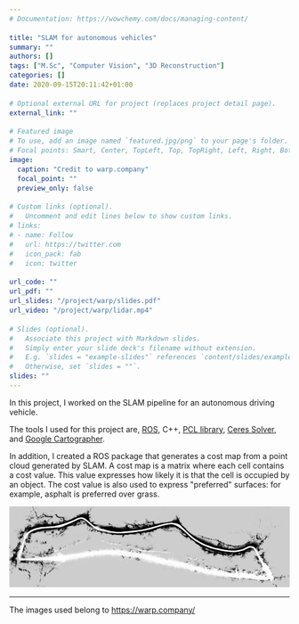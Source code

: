 ```yaml
---
# Documentation: https://wowchemy.com/docs/managing-content/

title: "SLAM for autonomous vehicles"
summary: ""
authors: []
tags: ["M.Sc", "Computer Vision", "3D Reconstruction"]
categories: []
date: 2020-09-15T20:11:42+01:00

# Optional external URL for project (replaces project detail page).
external_link: ""

# Featured image
# To use, add an image named `featured.jpg/png` to your page's folder.
# Focal points: Smart, Center, TopLeft, Top, TopRight, Left, Right, BottomLeft, Bottom, BottomRight.
image:
  caption: "Credit to warp.company"
  focal_point: ""
  preview_only: false

# Custom links (optional).
#   Uncomment and edit lines below to show custom links.
# links:
# - name: Follow
#   url: https://twitter.com
#   icon_pack: fab
#   icon: twitter

url_code: ""
url_pdf: ""
url_slides: "/project/warp/slides.pdf"
url_video: "/project/warp/lidar.mp4"

# Slides (optional).
#   Associate this project with Markdown slides.
#   Simply enter your slide deck's filename without extension.
#   E.g. `slides = "example-slides"` references `content/slides/example-slides.md`.
#   Otherwise, set `slides = ""`.
slides: ""
---
```


In this project, I worked on the SLAM pipeline for an autonomous driving vehicle. 

The tools I used for this project are, [ROS](https://ros.org/), C++, [PCL library](https://pointclouds.org/), [Ceres Solver](http://ceres-solver.org/), and [Google Cartographer](https://google-cartographer.readthedocs.io/en/latest/). 


In addition, I created a ROS package that generates a cost map from a point cloud generated by SLAM. A cost map is a matrix where each cell contains a cost value. This value expresses how likely it is that the cell is occupied by an object.
The cost value is also used to express "preferred" surfaces: for example, asphalt is preferred over grass.

![Cost map](costmap.png "")

___
The images used belong to https://warp.company/

